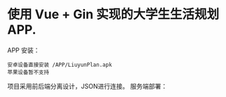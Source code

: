 # 使用 Vue + Gin 实现的大学生生活规划 APP.

APP 安装：
```shell
安卓设备直接安装 /APP/LiuyunPlan.apk
苹果设备暂不支持
```
项目采用前后端分离设计，JSON进行连接。
服务端部署：
